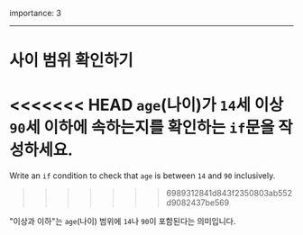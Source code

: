 importance: 3

---

# 사이 범위 확인하기

<<<<<<< HEAD
`age`(나이)가 `14`세 이상 `90`세 이하에 속하는지를 확인하는 `if`문을 작성하세요.
=======
Write an `if` condition to check that `age` is between `14` and `90` inclusively.
>>>>>>> 6989312841d843f2350803ab552d9082437be569

"이상과 이하"는 `age`(나이) 범위에 `14`나 `90`이 포함된다는 의미입니다.
